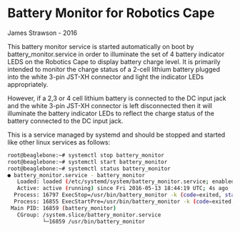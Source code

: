 # Battery Monitor for Robotics Cape
James Strawson - 2016


This battery monitor service is started automatically on boot by
battery_monitor.service in order to illuminate the set of 4 battery indicator
LEDS on the Robotics Cape to display battery charge level. It is primarily
intended to monitor the charge status of a 2-cell lithium battery plugged into
the white 3-pin JST-XH connector and light the indicator LEDs appropriately.

However, if a 2,3 or 4 cell lithium battery is connected to the DC input jack
and the white 3-pin JST-XH connector is left disconnected then it will
illuminate the battery indicator LEDs to reflect the charge status of the
battery connected to the DC input jack.

This is a service managed by systemd and should be stopped and started like
other linux services as follows:

```sh
root@beaglebone:~# systemctl stop battery_monitor
root@beaglebone:~# systemctl start battery_monitor
root@beaglebone:~# systemctl status battery_monitor
● battery_monitor.service - battery_monitor
   Loaded: loaded (/etc/systemd/system/battery_monitor.service; enabled)
   Active: active (running) since Fri 2016-05-13 18:44:19 UTC; 4s ago
  Process: 16797 ExecStop=/usr/bin/battery_monitor -k (code=exited, status=0/SUCCESS)
  Process: 16855 ExecStartPre=/usr/bin/battery_monitor -k (code=exited, status=0/SUCCESS)
 Main PID: 16859 (battery_monitor)
   CGroup: /system.slice/battery_monitor.service
           └─16859 /usr/bin/battery_monitor
```

